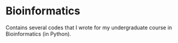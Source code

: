 # Bioinformatics
Contains several codes that I wrote for my undergraduate course in Bioinformatics (in Python).

